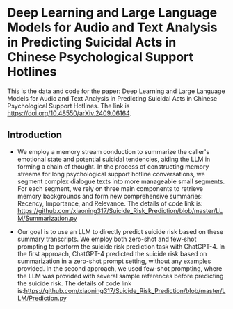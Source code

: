 # Deep Learning and Large Language Models for Audio and Text Analysis in Predicting Suicidal Acts in Chinese Psychological Support Hotlines

This is the data and code for the paper: Deep Learning and Large Language Models for Audio and Text Analysis in Predicting Suicidal Acts in Chinese Psychological Support Hotlines. The link is https://doi.org/10.48550/arXiv.2409.06164.


## Introduction

- We employ a memory stream conduction to summarize the caller's emotional state and potential suicidal tendencies, aiding the LLM in forming a chain of thought. In the process of constructing memory streams for long psychological support hotline conversations, we segment complex dialogue texts into more manageable small segments. For each segment, we rely on three main components to retrieve memory backgrounds and form new comprehensive summaries: Recency, Importance, and Relevance. The details of code link is: https://github.com/xiaoning317/Suicide_Risk_Prediction/blob/master/LLM/Summarization.py

- Our goal is to use an LLM to directly predict suicide risk based on these summary transcripts. We employ both zero-shot and few-shot prompting to perform the suicide risk prediction task with ChatGPT-4. In the first approach, ChatGPT-4 predicted the suicide risk based on summarization in a zero-shot prompt setting, without any examples provided. In the second approach, we used few-shot prompting, where the LLM was provided with several sample references before predicting the suicide risk. The details of code link is:https://github.com/xiaoning317/Suicide_Risk_Prediction/blob/master/LLM/Prediction.py
